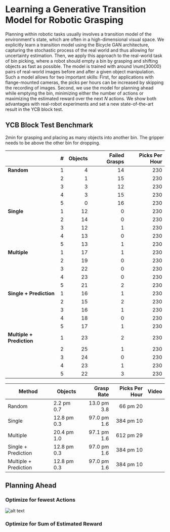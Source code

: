 # Learning a Generative Transition Model for Robotic Grasping

Planning within robotic tasks usually involves a transition model of the environment's state, which are often in a high-dimensional visual space. We explicitly learn a transition model using the Bicycle GAN architecture, capturing the stochastic process of the real world and thus allowing for uncertainty estimation. Then, we apply this approach to the real-world task of bin picking, where a robot should empty a bin by grasping and shifting objects as fast as possible. The model is trained with around \num{30000} pairs of real-world images before and after a given object manipulation. Such a model allows for two important skills: First, for applications with flange-mounted cameras, the picks per hours can be increased by skipping the recording of images. Second, we use the model for planning ahead while emptying the bin, minimizing either the number of actions or maximizing the estimated reward over the next $N$ actions. We show both advantages with real-robot experiments and set a new state-of-the-art result in the YCB block test.


## YCB Block Test Benchmark

2min for grasping and placing as many objects into another bin. The gripper needs to be above the other bin for dropping.

|            | #  | Objects  | Failed Grasps  | Picks Per Hour  |
|------------|----|---------:|---------------:|----------------:|
| **Random** |  1 |      4  |             14  |          230    |
|            |  2 |      1  |             15  |          230    |
|            |  3 |      3  |             12  |          230    |
|            |  4 |      3  |             15  |          230    |
|            |  5 |      0  |             16  |          230    |
| **Single** |  1 |      12  |             0  |          230    |
|            |  2 |      14  |             0  |          230    |
|            |  3 |      12  |             1  |          230    |
|            |  4 |      13  |             0  |          230    |
|            |  5 |      13  |             1  |          230    |
| **Multiple** |  1 |      17  |             1  |          230    |
|            |  2 |      19  |             0  |          230    |
|            |  3 |      22  |             0  |          230    |
|            |  4 |      23  |             0  |          230    |
|            |  5 |      21  |             2  |          230    |
| **Single + Prediction** |  1 |      16  |             1  |          230    |
|            |  2 |      15  |             2  |          230    |
|            |  3 |      16  |             1  |          230    |
|            |  4 |      18  |             0  |          230    |
|            |  5 |      17  |             1  |          230    |
| **Multiple + Prediction** |  1 |      23  |             2  |          230    |
|            |  2 |      25  |             1  |          230    |
|            |  3 |      24  |             0  |          230    |
|            |  4 |      23  |             1  |          230    |
|            |  5 |      22  |             3  |          230    |


| Method    | Objects     | Grasp Rate   | Picks Per Hour | Video   |
|-----------|-------------|-------------:|---------------:|--------:|
| Random    |  2.2 pm 0.7 |  13.0 pm 3.8 |       66 pm 20 |         |
| Single    | 12.8 pm 0.3 |  97.0 pm 1.6 |      384 pm 10 |         |
| Multiple  | 20.4 pm 1.0 |  97.1 pm 1.6 |      612 pm 29 |         |
| Single + Prediction | 12.8 pm 0.3 |  97.0 pm 1.6 |      384 pm 10 |         |
| Multiple + Prediction | 12.8 pm 0.3 |  97.0 pm 1.6 |      384 pm 10 |         |


## Planning Ahead

### Optimize for fewest Actions

![alt text](https://raw.githubusercontent.com/pantor/learning-transition-model-for-manipulation/master/docs/assets/plan-steps-fast/result-0.png)

### Optimize for Sum of Estimated Reward

